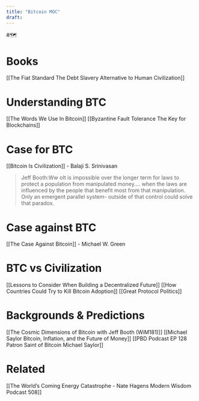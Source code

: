 ```yaml
---
title: "Bitcoin MOC"
draft: 
---
```

 #🗺

# Books
[[The Fiat Standard The Debt Slavery Alternative to Human Civilization]]

# Understanding BTC
[[The Words We Use In Bitcoin]]
[[Byzantine Fault Tolerance The Key for Blockchains]]

# Case for BTC
[[Bitcoin Is Civilization]] - Balaji S. Srinivasan

>Jeff Booth:Ww
>oIt is impossible over the longer term for laws to protect a population from manipulated money.... when the laws are influenced by the people that benefit most from that manipulation. 
>Only an emergent parallel system- outside of that control could solve that paradox. 

# Case against BTC
[[The Case Against Bitcoin]] - Michael W. Green

# BTC vs Civilization
[[Lessons to Consider When Building a Decentralized Future]]
[[How Countries Could Try to Kill Bitcoin Adoption]]
[[Great Protocol Politics]]

# Backgrounds & Predictions
[[The Cosmic Dimensions of Bitcoin with Jeff Booth (WiM181)]]
[[Michael Saylor Bitcoin, Inflation, and the Future of Money]]
[[PBD Podcast  EP 128  Patron Saint of Bitcoin Michael Saylor]]

# Related
[[The World’s Coming Energy Catastrophe - Nate Hagens  Modern Wisdom Podcast 508]]